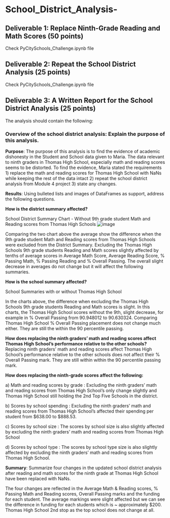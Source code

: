 # School_District_Analysis-

## Deliverable 1: Replace Ninth-Grade Reading and Math Scores (50 points)

Check PyCitySchools_Challenge.ipynb file

## Deliverable 2: Repeat the School District Analysis (25 points)

Check PyCitySchools_Challenge.ipynb file

## Deliverable 3: A Written Report for the School District Analysis (25 points)

The analysis should contain the following:

### Overview of the school district analysis: Explain the purpose of this analysis.

**Purpose**: The purpose of this analysis is to find the evidence of academic dishonesty in the Student and School data given to Maria. The data relevant to ninth graders in Thomas High School, especially math and reading scores seems to be distorted. To find the evidence, Maria stated the requirements 1) replace the math and reading scores for Thomas High School with NaNs while keeping the rest of the data intact 2) repeat the school district analysis from Module 4 project 3) state any changes.

**Results**: Using bulleted lists and images of DataFrames as support, address the following questions.

**How is the district summary affected?**

School District Summary Chart - Without 9th grade student Math and Reading scores from Thomas High Schools
![image](https://user-images.githubusercontent.com/86085614/126941517-ccccc343-9197-4f0a-8dd6-bf7e51f9988c.png)






Comparing the two chart above the average show the difference when the 9th grade student Math and Reading scores from Thomas High Schools were excluded from the District Summary.  Excluding the Thomas High Schools 9th grade students Reading and Math scores slightly affected by tenths of average scores in Average Math Score, Average Reading Score, % Passing Math, % Passing Reading and % Overall Passing.  The overall slight decrease in averages do not change but it will affect the following summaries.


**How is the school summary affected?**

School Summaries with or without Thomas High School



In the charts above, the difference when excluding the Thomas High Schools 9th grade students Reading and Math scores is slight.  In this charts, the Thomas High School scores without the 9th, slight decrease, for example in % Overall Passing from 90.948012 to 90.630324.  Comparing Thomas High School % Overall Passing placement does not change much either.  They are still the within the 90 percentile passing.

**How does replacing the ninth graders’ math and reading scores affect Thomas High School’s performance relative to the other schools?**
Replacing ninth graders’ math and reading scores affect Thomas High School’s performance relative to the other schools does not affect their % Overall Passing mark.  They are still within within the 90 percentile passing mark.


**How does replacing the ninth-grade scores affect the following:**

a) Math and reading scores by grade : Excluding the ninth graders’ math and reading scores from  Thomas High School’s only change slightly and Thomas High School still holding the 2nd Top Five Schools in the district.

b) Scores by school spending : Excluding the ninth graders’ math and reading scores from  Thomas High School’s affected their spending per student from $638.00 to $888.53.

c) Scores by school size : The scores by school size is also slightly affected by excluding the ninth graders’ math and reading scores from  Thomas High School

d) Scores by school type :  The scores by school type size is also slightly affected by excluding the ninth graders’ math and reading scores from  Thomas High School.

**Summary**: Summarize four changes in the updated school district analysis after reading and math scores for the ninth grade at Thomas High School have been replaced with NaNs.

The four changes are reflected in the Average Math & Reading scores, % Passing Math and Reading scores, Overall Passing marks and the funding for each student.  The average markings were slight affected but we can see the difference in funding for each students which is ~ approximately $200.  Thomas High School 2nd stop as the top school does not change at all.

